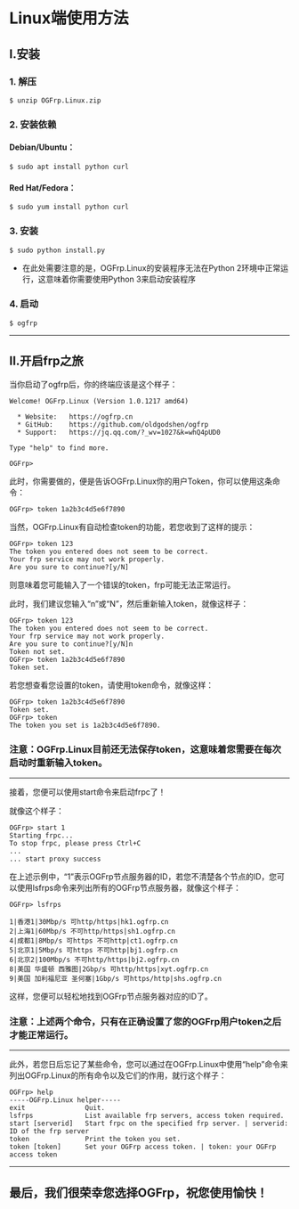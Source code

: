 # Linux端使用方法

## I.安装
### 1. 解压
    $ unzip OGFrp.Linux.zip
### 2. 安装依赖
#### Debian/Ubuntu：
    $ sudo apt install python curl
#### Red Hat/Fedora：
    $ sudo yum install python curl
### 3. 安装
    $ sudo python install.py
* 在此处需要注意的是，OGFrp.Linux的安装程序无法在Python 2环境中正常运行，这意味着你需要使用Python 3来启动安装程序
### 4.  启动
    $ ogfrp

---

## II.开启frp之旅
当你启动了ogfrp后，你的终端应该是这个样子：

    Welcome! OGFrp.Linux (Version 1.0.1217 amd64)

      * Website:   https://ogfrp.cn
      * GitHub:    https://github.com/oldgodshen/ogfrp
      * Support:   https://jq.qq.com/?_wv=1027&k=whQ4pUD0

    Type "help" to find more.
    
    OGFrp> 

此时，你需要做的，便是告诉OGFrp.Linux你的用户Token，你可以使用这条命令：

    OGFrp> token 1a2b3c4d5e6f7890

当然，OGFrp.Linux有自动检查token的功能，若您收到了这样的提示：

    OGFrp> token 123
    The token you entered does not seem to be correct.
    Your frp service may not work properly.
    Are you sure to continue?[y/N]

则意味着您可能输入了一个错误的token，frp可能无法正常运行。

此时，我们建议您输入“n”或“N”，然后重新输入token，就像这样子：

    OGFrp> token 123
    The token you entered does not seem to be correct.
    Your frp service may not work properly.
    Are you sure to continue?[y/N]n
    Token not set.
    OGFrp> token 1a2b3c4d5e6f7890
    Token set.

若您想查看您设置的token，请使用token命令，就像这样：

    OGFrp> token 1a2b3c4d5e6f7890
    Token set.
    OGFrp> token
    The token you set is 1a2b3c4d5e6f7890.

### 注意：OGFrp.Linux目前还无法保存token，这意味着您需要在每次启动时重新输入token。

---

接着，您便可以使用start命令来启动frpc了！

就像这个样子：

    OGFrp> start 1
    Starting frpc...
    To stop frpc, please press Ctrl+C
    ...
    ... start proxy success

在上述示例中，“1”表示OGFrp节点服务器的ID，若您不清楚各个节点的ID，您可以使用lsfrps命令来列出所有的OGFrp节点服务器，就像这个样子：

    OGFrp> lsfrps

    1|香港1|30Mbp/s 可http/https|hk1.ogfrp.cn
    2|上海1|60Mbp/s 不可http/https|sh1.ogfrp.cn
    4|成都1|8Mbp/s 可https 不可http|ct1.ogfrp.cn
    5|北京1|5Mbp/s 可https 不可http|bj1.ogfrp.cn
    6|北京2|100Mbp/s 不可http/https|bj2.ogfrp.cn
    8|美国 华盛顿 西雅图|2Gbp/s 可http/https|xyt.ogfrp.cn
    9|美国 加利福尼亚 圣何塞|1Gbp/s 可https/http|shs.ogfrp.cn
    
这样，您便可以轻松地找到OGFrp节点服务器对应的ID了。

### 注意：上述两个命令，只有在正确设置了您的OGFrp用户token之后才能正常运行。

---

此外，若您日后忘记了某些命令，您可以通过在OGFrp.Linux中使用“help”命令来列出OGFrp.Linux的所有命令以及它们的作用，就行这个样子：

    OGFrp> help
    -----OGFrp.Linux helper-----
    exit               Quit.
    lsfrps             List available frp servers, access token required.
    start [serverid]   Start frpc on the specified frp server. | serverid: ID of the frp server
    token              Print the token you set.
    token [token]      Set your OGFrp access token. | token: your OGFrp access token
    
---

## 最后，我们很荣幸您选择OGFrp，祝您使用愉快！